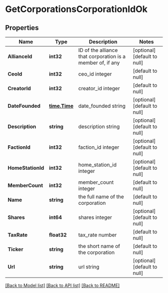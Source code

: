 # GetCorporationsCorporationIdOk

## Properties
Name | Type | Description | Notes
------------ | ------------- | ------------- | -------------
**AllianceId** | **int32** | ID of the alliance that corporation is a member of, if any | [optional] [default to null]
**CeoId** | **int32** | ceo_id integer | [default to null]
**CreatorId** | **int32** | creator_id integer | [default to null]
**DateFounded** | [**time.Time**](time.Time.md) | date_founded string | [optional] [default to null]
**Description** | **string** | description string | [optional] [default to null]
**FactionId** | **int32** | faction_id integer | [optional] [default to null]
**HomeStationId** | **int32** | home_station_id integer | [optional] [default to null]
**MemberCount** | **int32** | member_count integer | [default to null]
**Name** | **string** | the full name of the corporation | [default to null]
**Shares** | **int64** | shares integer | [optional] [default to null]
**TaxRate** | **float32** | tax_rate number | [default to null]
**Ticker** | **string** | the short name of the corporation | [default to null]
**Url** | **string** | url string | [optional] [default to null]

[[Back to Model list]](../README.md#documentation-for-models) [[Back to API list]](../README.md#documentation-for-api-endpoints) [[Back to README]](../README.md)


